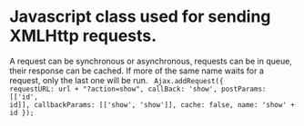 # Javascript class used for sending XMLHttp requests.

A request can be synchronous or asynchronous, requests can be in queue, their response can be cached.
If more of the same name waits for a request, only the last one will be run.
<code>
  Ajax.addRequest({
  	requestURL: url + "?action=show",
	callBack: 'show',
	postParams: [['id', id]],
  	callbackParams: [['show', 'show']],
	cache: false,
  	name: 'show' + id
  });


</code>